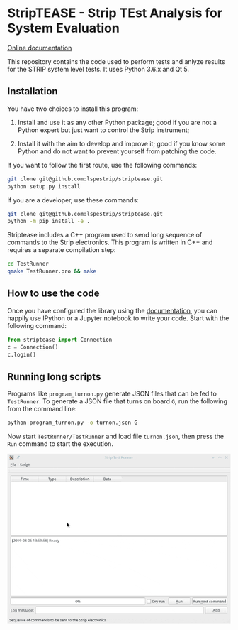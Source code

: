 # StripTEASE - Strip TEst Analysis for System Evaluation

[Online documentation](https://lspestrip.github.io/striptease/)

This repository contains the code used to perform tests and anlyze results for
the STRIP system level tests. It uses Python 3.6.x and Qt 5.

## Installation

You have two choices to install this program:

1. Install and use it as any other Python package; good if you are not
   a Python expert but just want to control the Strip instrument;

2. Install it with the aim to develop and improve it; good if you know
   some Python and do not want to prevent yourself from patching the
   code.
   
If you want to follow the first route, use the following commands:

```bash
git clone git@github.com:lspestrip/striptease.git
python setup.py install
```

If you are a developer, use these commands:

```bash
git clone git@github.com:lspestrip/striptease.git
python -m pip install -e .
```

Striptease includes a C++ program used to send long sequence of
commands to the Strip electronics. This program is written in C++ and
requires a separate compilation step:

```bash
cd TestRunner
qmake TestRunner.pro && make
```

## How to use the code

Once you have configured the library using the
[documentation](https://lspestrip.github.io/striptease/authentication.html),
you can happily use IPython or a Jupyter notebook to write your code.
Start with the following command:

```python
from striptease import Connection
c = Connection()
c.login()
```

## Running long scripts

Programs like `program_turnon.py` generate JSON files that can be fed
to `TestRunner`. To generate a JSON file that turns on board `G`, run
the following from the command line:

```bash
python program_turnon.py -o turnon.json G
```

Now start `TestRunner/TestRunner` and load file `turnon.json`, then
press the `Run` command to start the execution.

![demo](testrunner-demo.gif)
